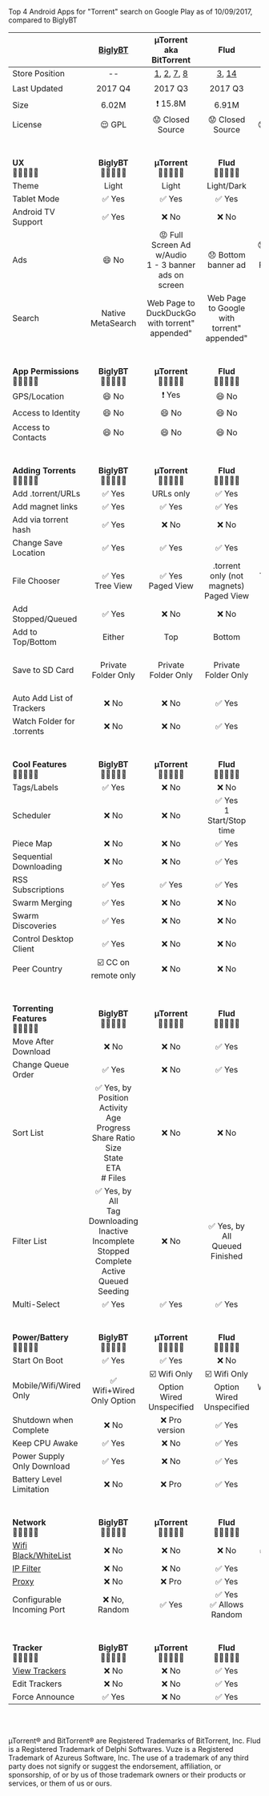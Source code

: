 Top 4 Android Apps for "Torrent" search on Google Play as of 10/09/2017, compared to BiglyBT

|   | [BiglyBT](https://play.google.com/store/apps/details?id=com.biglybt.android.client) | µTorrent<br/>aka BitTorrent | Flud | tTorrent | Vuze |
|  ------ | :------: | :------: | :------: | :------: | :------: |
|  Store Position | -- | [1](https://play.google.com/store/apps/details?id=com.utorrent.client), [2](https://play.google.com/store/apps/details?id=com.bittorrent.client), [7](https://play.google.com/store/apps/details?id=com.bittorrent.client.pro), [8](https://play.google.com/store/apps/details?id=com.utorrent.client.pro) | [3](https://play.google.com/store/apps/details?id=com.delphicoder.flud), [14](https://play.google.com/store/apps/details?id=com.delphicoder.flud.paid) | [4](https://play.google.com/store/apps/details?id=hu.tagsoft.ttorrent.lite), [27](https://play.google.com/store/apps/details?id=hu.tagsoft.ttorrent.noads) | [5](https://play.google.com/store/apps/details?id=com.vuze.torrent.downloader) |
|  Last Updated | 2017 Q4 | 2017 Q3 | 2017 Q3 | 2017 Q3 | :exclamation: 2016 Q1 |
|  Size | 6.02M | :exclamation: 15.8M | 6.91M | 7.42M | 5.52M |
|  License | :relieved: GPL | :worried: Closed Source | :worried: Closed Source | :worried: Closed Source | :worried: Unknown |
|  <br/><br/> **UX** <br/> :leaves::leaves::leaves::leaves::leaves: | <br/><br/>**BiglyBT**<br/> :leaves::leaves::leaves::leaves::leaves: | <br/><br/>**µTorrent**<br/>:leaves::leaves::leaves::leaves::leaves: | <br/><br/>**Flud**<br/> :leaves::leaves::leaves::leaves::leaves: | <br/><br/>**tTorrent**<br/>:leaves::leaves::leaves::leaves::leaves: | <br/><br/> **Vuze**<br/>:leaves::leaves::leaves::leaves::leaves: |
|  Theme | Light | Light | Light/Dark | Light/Dark | Light |
|  Tablet Mode | :white_check_mark: Yes | :white_check_mark: Yes | :white_check_mark: Yes | :white_check_mark: Yes | :white_check_mark: Yes |
|  Android TV Support | :white_check_mark: Yes | :x: No | :x: No | :x: No | :x: No |
|  Ads | :smile: No | :rage: Full Screen Ad w/Audio<br/>1 - 3 banner ads on screen | :disappointed: Bottom banner ad | :disappointed: Bottom banner ad<br/>Full screen video ads | :disappointed: PRO badge ad |
|  Search | Native MetaSearch | Web Page to DuckDuckGo<br/>with torrent" appended" | Web Page to Google<br/>with torrent" appended" | Opens "Search App" (default is Google) | Web Page to Google<br/>with torrent" appended" |
|  <br/><br/> **App Permissions**<br/> :leaves::leaves::leaves::leaves::leaves: | <br/><br/>**BiglyBT**<br/> :leaves::leaves::leaves::leaves::leaves: | <br/><br/>**µTorrent**<br/>:leaves::leaves::leaves::leaves::leaves: | <br/><br/>**Flud**<br/> :leaves::leaves::leaves::leaves::leaves: | <br/><br/>**tTorrent**<br/>:leaves::leaves::leaves::leaves::leaves: | <br/><br/> **Vuze**<br/>:leaves::leaves::leaves::leaves::leaves: |
|  GPS/Location | :smile: No | :exclamation: Yes | :smile: No | :smile: No | :exclamation: Yes |
|  Access to Identity | :smile: No | :smile: No | :smile: No | :exclamation: Yes | :exclamation: Yes |
|  Access to Contacts | :smile: No | :smile: No | :smile: No | :smile: No | :exclamation: Yes |
|  <br/><br/> **Adding Torrents**<br/> :leaves::leaves::leaves::leaves::leaves: | <br/><br/>**BiglyBT**<br/> :leaves::leaves::leaves::leaves::leaves: | <br/><br/>**µTorrent**<br/>:leaves::leaves::leaves::leaves::leaves: | <br/><br/>**Flud**<br/> :leaves::leaves::leaves::leaves::leaves: | <br/><br/>**tTorrent**<br/>:leaves::leaves::leaves::leaves::leaves: | <br/><br/> **Vuze**<br/>:leaves::leaves::leaves::leaves::leaves: |
|  Add .torrent/URLs | :white_check_mark: Yes | URLs only | :white_check_mark: Yes | Magnet URI | :white_check_mark: Yes |
|  Add magnet links | :white_check_mark: Yes | :white_check_mark: Yes | :white_check_mark: Yes | :white_check_mark: Yes | :white_check_mark: Yes |
|  Add via torrent hash | :white_check_mark: Yes | :x: No | :x: No | :x: No | :white_check_mark: Yes |
|  Change Save Location | :white_check_mark: Yes | :white_check_mark: Yes | :white_check_mark: Yes | :white_check_mark: Yes | :white_check_mark: Yes |
|  File Chooser | :white_check_mark: Yes<br/>Tree View | :white_check_mark: Yes<br/>Paged View | .torrent only (not magnets)<br/>Paged View | .torrent only (not magnets)<br/>Paged View | :white_check_mark: Yes<br/>Flat View |
|  Add Stopped/Queued | :white_check_mark: Yes | :x: No | :x: No | :x: No | :x: No |
|  Add to Top/Bottom | Either | Top | Bottom | Bottom | Bottom |
|  Save to SD Card | Private Folder Only | Private Folder Only | Private Folder Only | :white_check_mark: Yes | Private Folder Only (but crashes) |
|  Auto Add List of Trackers | :x: No | :x: No | :white_check_mark: Yes | :x: No | :x: No |
|  Watch Folder for .torrents | :x: No | :x: No | :white_check_mark: Yes | :white_check_mark: Yes | :x: No |
|  <br/><br/> **Cool Features**<br/> :leaves::leaves::leaves::leaves::leaves: | <br/><br/>**BiglyBT**<br/> :leaves::leaves::leaves::leaves::leaves: | <br/><br/>**µTorrent**<br/>:leaves::leaves::leaves::leaves::leaves: | <br/><br/>**Flud**<br/> :leaves::leaves::leaves::leaves::leaves: | <br/><br/>**tTorrent**<br/>:leaves::leaves::leaves::leaves::leaves: | <br/><br/> **Vuze**<br/>:leaves::leaves::leaves::leaves::leaves: |
|  Tags/Labels | :white_check_mark: Yes | :x: No | :x: No | :white_check_mark: Yes | :x: No |
|  Scheduler | :x: No | :x: No | :white_check_mark: Yes<br/>1 Start/Stop time | :white_check_mark: Yes<br/>Time Range | :x: No |
|  Piece Map | :x: No | :x: No | :white_check_mark: Yes | :white_check_mark: Yes | :x: No |
|  Sequential Downloading | :x: No | :x: No | :white_check_mark: Yes | :white_check_mark: Yes | :x: No |
|  RSS Subscriptions | :white_check_mark: Yes | :white_check_mark: Yes | :white_check_mark: Yes | :white_check_mark: Yes | :x: No |
|  Swarm Merging | :white_check_mark: Yes | :x: No | :x: No | :x: No | :x: No |
|  Swarm Discoveries | :white_check_mark: Yes | :x: No | :x: No | :x: No | :x: No |
|  Control Desktop Client | :white_check_mark: Yes | :x: No | :x: No | :x: No | :x: No |
|  Peer Country | :ballot_box_with_check: CC on remote only | :x: No | :x: No | :white_check_mark: Yes, flag | :x: No |
|  <br/><br/> **Torrenting Features**<br/> :leaves::leaves::leaves::leaves::leaves: | <br/><br/>**BiglyBT**<br/> :leaves::leaves::leaves::leaves::leaves: | <br/><br/>**µTorrent**<br/>:leaves::leaves::leaves::leaves::leaves: | <br/><br/>**Flud**<br/> :leaves::leaves::leaves::leaves::leaves: | <br/><br/>**tTorrent**<br/>:leaves::leaves::leaves::leaves::leaves: | <br/><br/> **Vuze**<br/>:leaves::leaves::leaves::leaves::leaves: |
|  Move After Download | :x: No | :x: No | :white_check_mark: Yes | :white_check_mark: Yes, Global | :x: No |
|  Change Queue Order | :white_check_mark: Yes | :x: No | :white_check_mark: Yes | :white_check_mark: Yes | :x: No |
|  Sort List | :white_check_mark: Yes, by<br/>Position<br/>Activity<br/>Age<br/>Progress<br/>Share Ratio<br/>Size<br/>State<br/>ETA<br/># Files | :x: No | :x: No | :white_check_mark: Yes, by<br/>Name<br/>Size<br/>State<br/>Progress<br/>Ratio<br/>UL Speed<br/>DL Speed<br/>Finish Date<br/>Seeding Time | :x: No |
|  Filter List | :white_check_mark: Yes, by<br/>All<br/>Tag<br/>Downloading<br/>Inactive<br/>Incomplete<br/>Stopped<br/>Complete<br/>Active<br/>Queued<br/>Seeding | :x: No | :white_check_mark: Yes, by<br/>All<br/>Queued<br/>Finished | :white_check_mark: Yes, by<br/>All<br/>Tag<br/>Downloading<br/>Complete<br/>Checking<br/>Paused | :white_check_mark: Yes, by<br/>All<br/>Downloading<br/>Complete |
|  Multi-Select | :white_check_mark: Yes | :white_check_mark: Yes | :white_check_mark: Yes | :white_check_mark: Yes | :x: No |
|  <br/><br/> **Power/Battery**<br/> :leaves::leaves::leaves::leaves::leaves: | <br/><br/>**BiglyBT**<br/> :leaves::leaves::leaves::leaves::leaves: | <br/><br/>**µTorrent**<br/>:leaves::leaves::leaves::leaves::leaves: | <br/><br/>**Flud**<br/> :leaves::leaves::leaves::leaves::leaves: | <br/><br/>**tTorrent**<br/>:leaves::leaves::leaves::leaves::leaves: | <br/><br/> **Vuze**<br/>:leaves::leaves::leaves::leaves::leaves: |
|  Start On Boot | :white_check_mark: Yes | :white_check_mark: Yes | :x: No | :white_check_mark: Yes | :white_check_mark: Yes |
|  Mobile/Wifi/Wired Only | :white_check_mark: Wifi+Wired Only Option | :ballot_box_with_check: Wifi Only Option<br/>Wired Unspecified | :ballot_box_with_check: Wifi Only Option<br/>Wired Unspecified | :ballot_box_with_check: Wifi/WiMAX/SSID<br/>Wired Unspecified | :ballot_box_with_check: Wifi Only Option<br/>Wired Unspecified |
|  Shutdown when Complete | :x: No | :x: Pro version | :white_check_mark: Yes | :white_check_mark: Yes | :x: No |
|  Keep CPU Awake | :white_check_mark: Yes | :x: No | :white_check_mark: Yes | :white_check_mark: Yes | :white_check_mark: Yes |
|  Power Supply Only Download | :white_check_mark: Yes | :x: No | :white_check_mark: Yes | :white_check_mark: Yes | :x: Pro version? |
|  Battery Level Limitation | :x: No | :x: Pro | :white_check_mark: Yes | :white_check_mark: Yes | :x: No |
|  <br/><br/> **Network**<br/> :leaves::leaves::leaves::leaves::leaves: | <br/><br/>**BiglyBT**<br/> :leaves::leaves::leaves::leaves::leaves: | <br/><br/>**µTorrent**<br/>:leaves::leaves::leaves::leaves::leaves: | <br/><br/>**Flud**<br/> :leaves::leaves::leaves::leaves::leaves: | <br/><br/>**tTorrent**<br/>:leaves::leaves::leaves::leaves::leaves: | <br/><br/> **Vuze**<br/>:leaves::leaves::leaves::leaves::leaves: |
|  [Wifi Black/WhiteList](https://vote.biglybt.com/android#Issue4) | :x: No | :x: No | :x: No | :white_check_mark: Yes, WhiteList | :x: No |
|  [IP Filter](https://vote.biglybt.com/android#Issue5) | :x: No | :x: No | :white_check_mark: Yes | :white_check_mark: Yes | :x: No |
|  [Proxy](https://vote.biglybt.com/android#Issue6) | :x: No | :x: Pro | :white_check_mark: Yes | :white_check_mark: Yes | :x: No |
|  Configurable Incoming Port | :x: No, Random | :white_check_mark: Yes | :white_check_mark: Yes<br/>:white_check_mark: Allows Random | :white_check_mark: Yes<br/>:white_check_mark: Allows Random | :white_check_mark: Yes |
|  <br/><br/> **Tracker**<br/> :leaves::leaves::leaves::leaves::leaves: | <br/><br/>**BiglyBT**<br/> :leaves::leaves::leaves::leaves::leaves: | <br/><br/>**µTorrent**<br/>:leaves::leaves::leaves::leaves::leaves: | <br/><br/>**Flud**<br/> :leaves::leaves::leaves::leaves::leaves: | <br/><br/>**tTorrent**<br/>:leaves::leaves::leaves::leaves::leaves: | <br/><br/> **Vuze**<br/>:leaves::leaves::leaves::leaves::leaves: |
|  [View Trackers](https://vote.biglybt.com/android#Issue3) | :x: No | :x: No | :white_check_mark: Yes | :white_check_mark: Yes | :white_check_mark: Yes |
|  Edit Trackers | :x: No | :x: No | :white_check_mark: Yes | :white_check_mark: Yes | :x: No |
|  Force Announce | :white_check_mark: Yes | :x: No | :white_check_mark: Yes | :white_check_mark: Yes | :x: No |

<br><br>

µTorrent® and BitTorrent® are Registered Trademarks of BitTorrent, Inc.  Flud is a Registered Trademark of Delphi Softwares.  Vuze is a Registered Trademark of Azureus Software, Inc. The use of a trademark of any third party does not signify or suggest the endorsement, affiliation, or sponsorship, of or by us of those trademark owners or their products or services, or them of us or ours.
